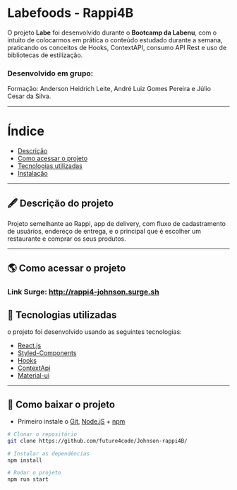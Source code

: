 
# Labefoods - Rappi4B

O projeto **Labe** foi desenvolvido durante o **Bootcamp da Labenu**, com o intuito de colocarmos em prática o conteúdo estudado durante a semana, praticando os conceitos de Hooks, ContextAPI, consumo API Rest e uso de bibliotecas de estilização.

### Desenvolvido em grupo:
  Formação: Anderson Heidrich Leite, André Luiz Gomes Pereira e Júlio Cesar da Silva.

---

# Índice

- [Descrição](#-descrição-do-projeto)
- [Como acessar o projeto](#-como-acessar-o-projeto)
- [Tecnologias utilizadas](#-tecnologias-utilizadas)
- [Instalação](#-como-baixar-o-projeto)

---

## 🖋 Descrição do projeto

Projeto semelhante ao Rappi, app de delivery, com fluxo de cadastramento de usuários, endereço de entrega, e o principal que é escolher um restaurante e comprar os seus produtos.

---

## 🌎 Como acessar o projeto
### Link Surge: http://rappi4-johnson.surge.sh



## 🚀 Tecnologias utilizadas

o projeto foi desenvolvido usando as seguintes tecnologias:

- [React.js](https://pt-br.reactjs.org/docs/getting-started.html)
- [Styled-Components](https://styled-components.com/docs)
- [Hooks](https://pt-br.reactjs.org/docs/hooks-intro.html)
- [ContextApi](https://pt-br.reactjs.org/docs/hooks-reference.html#usecontext)
- [Material-ui](https://mui.com/)
---

## 💾 Como baixar o projeto

- Primeiro instale o [Git](https://git-scm.com/), [Node.jS](https://nodejs.org/pt-br/download/) + [npm](https://www.npmjs.com/get-npm)
```bash
# Clonar o repositório
git clone https://github.com/future4code/Johnson-rappi4B/

# Instalar as dependências
npm install

# Rodar o projeto
npm run start
```
